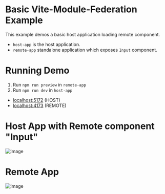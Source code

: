 # Basic Vite-Module-Federation Example

This example demos a basic host application loading remote component.

- `host-app` is the host application.
- `remote-app` standalone application which exposes `Input` component.

# Running Demo

1. Run `npm run preview` in `remote-app`
2. Run `npm run dev` in `host-app`

- [localhost:5172](http://localhost:5172/) (HOST)
- [localhost:4173](http://localhost:4173/) (REMOTE)

# Host App with Remote component "Input"
![image](https://github.com/user-attachments/assets/a977d46a-2fa2-4d9f-af78-2e35190df8b4)

# Remote App
![image](https://github.com/user-attachments/assets/2cdf6110-be17-48f9-9a9e-92efbe6ea33b)



